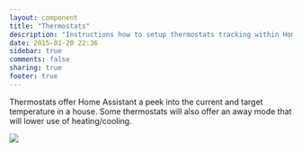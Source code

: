 ```yaml
---
layout: component
title: "Thermostats"
description: "Instructions how to setup thermostats tracking within Home Assistant."
date: 2015-01-20 22:36
sidebar: true
comments: false
sharing: true
footer: true
---
```


Thermostats offer Home Assistant a peek into the current and target temperature in a house. Some thermostats will also offer an away mode that will lower use of heating/cooling.

<p class='img'>
  <img src='{{site_root}}/images/screenshots/nest-thermostat-card.png' />
</p>
